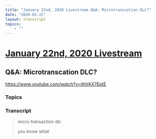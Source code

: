 ```yaml
---
title: "January 22nd, 2020 Livestream Q&A: Microtranscation DLC?"
date: "2020-01-22"
layout: transcript
topics:
    - ""
---
```

# [January 22nd, 2020 Livestream](../2020-01-22.md)
## Q&A: Microtranscation DLC?
https://www.youtube.com/watch?v=ithVAX7EptE

### Topics


### Transcript

> micro transaction dlc
> 
> you know what
> 

